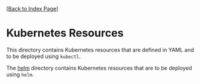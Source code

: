 [[Back to Index Page](../README.md)]

# Kubernetes Resources

This directory contains Kubernetes resources that are defined in YAML and to be deployed using `kubectl`.

The [helm](./helm/) directory contains Kubernetes resources that are to be deployed using `helm`.